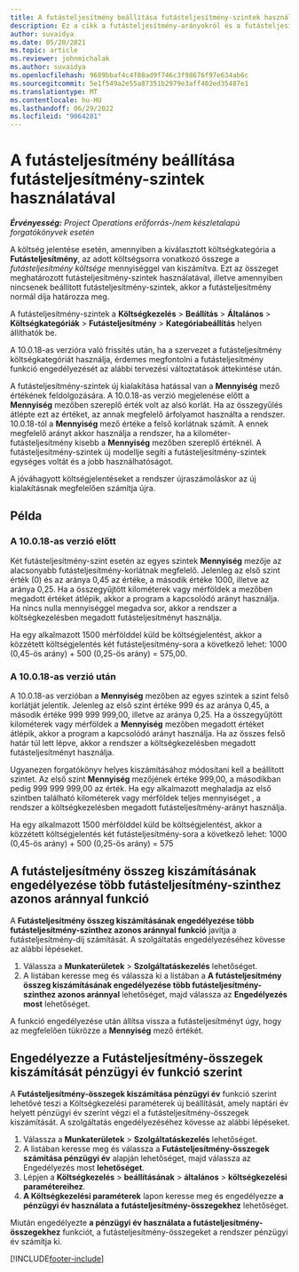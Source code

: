 ```yaml
---
title: A futásteljesítmény beállítása futásteljesítmény-szintek használatával
description: Ez a cikk a futásteljesítmény-arányokról és a futásteljesítmény-szintekről nyújt tájékoztatást.
author: suvaidya
ms.date: 05/20/2021
ms.topic: article
ms.reviewer: johnmichalak
ms.author: suvaidya
ms.openlocfilehash: 9689bbaf4c4f88ad9f746c3f98676f97e634ab6c
ms.sourcegitcommit: 5e1f549a2e55a87351b2979e3aff402ed35487e1
ms.translationtype: MT
ms.contentlocale: hu-HU
ms.lasthandoff: 06/29/2022
ms.locfileid: "9064281"
---
```

# <a name="set-up-mileage-using-mileage-rate-tiers"></a>A futásteljesítmény beállítása futásteljesítmény-szintek használatával

_**Érvényesség:** Project Operations erőforrás-/nem készletalapú forgatókönyvek esetén_

A költség jelentése esetén, amennyiben a kiválasztott költségkategória a **Futásteljesítmény**, az adott költségsorra vonatkozó összege a *futásteljesítmény költsége* mennyiséggel van kiszámítva. Ezt az összeget meghatározott futásteljesítmény-szintek használatával, illetve amennyiben nincsenek beállított futásteljesítmény-szintek, akkor a futásteljesítmény normál díja határozza meg. 

A futásteljesítmény-szintek a **Költségkezelés** > **Beállítás** > **Általános** > **Költségkategóriák** > **Futásteljesítmény** > **Kategóriabeállítás** helyen állíthatók be.

A 10.0.18-as verzióra való frissítés után, ha a szervezet a futásteljesítmény költségkategóriát használja, érdemes megfontolni a futásteljesítmény funkció engedélyezését az alábbi tervezési változtatások áttekintése után. 

A futásteljesítmény-szintek új kialakítása hatással van a **Mennyiség** mező értékének feldolgozására. A 10.0.18-as verzió megjelenése előtt a **Mennyiség** mezőben szereplő érték volt az alsó korlát. Ha az összegyűlés átlépte ezt az értéket, az annak megfelelő árfolyamot használta a rendszer.  10.0.18-tól a **Mennyiség** mező értéke a felső korlátnak számít. A ennek megfelelő arányt akkor használja a rendszer, ha a kilométer-futásteljesítmény kisebb a **Mennyiség** mezőben szereplő értéknél.  A futásteljesítmény-szintek új modellje segíti a futásteljesítmény-szintek egységes voltát és a jobb használhatóságot.   

A jóváhagyott költségjelentéseket a rendszer újraszámoláskor az új kialakításnak megfelelően számítja újra.

## <a name="example"></a>Példa
 
### <a name="before-version-10018"></a>A 10.0.18-as verzió előtt
Két futásteljesítmény-szint esetén az egyes szintek **Mennyiség** mezője az alacsonyabb futásteljesítmény-korlátnak megfelelő. Jelenleg az első szint érték (0) és az aránya 0,45 az értéke, a második értéke 1000, illetve az aránya 0,25. Ha a összegyűjtött kilométerek vagy mérföldek a mezőben megadott értéket átlépik, akkor a program a kapcsolódó arányt használja. Ha nincs nulla mennyiséggel megadva sor, akkor a rendszer a költségkezelésben megadott futásteljesítményt használja. 
 
Ha egy alkalmazott 1500 mérfölddel küld be költségjelentést, akkor a közzétett költségjelentés két futásteljesítmény-sora a következő lehet: 1000 (0,45-ös arány) + 500 (0,25-ös arány) = 575,00.

### <a name="after-version-10018"></a>A 10.0.18-as verzió után
A 10.0.18-as verzióban a **Mennyiség** mezőben az egyes szintek a szint felső korlátját jelentik. Jelenleg az első szint értéke 999 és az aránya 0,45, a második értéke 999 999 999,00, illetve az aránya 0,25. Ha a összegyűjtött kilométerek vagy mérföldek a **Mennyiség** mezőben megadott értéket átlépik, akkor a program a kapcsolódó arányt használja. Ha az összes felső határ túl lett lépve, akkor a rendszer a költségkezelésben megadott futásteljesítményt használja. 
 
Ugyanezen forgatókönyv helyes kiszámításához módosítani kell a beállított szintet. Az első szint **Mennyiség** mezőjének értéke 999,00, a másodikban pedig 999 999 999,00 az érték. Ha egy alkalmazott meghaladja az első szintben található kilométerek vagy mérföldek teljes mennyiséget , a rendszer a költségkezelésben megadott futásteljesítmény-arányt használja. 
  
Ha egy alkalmazott 1500 mérfölddel küld be költségjelentést, akkor a közzétett költségjelentés két futásteljesítmény-sora a következő lehet: 1000 (0,45-ös arány) + 500 (0,25-ös arány) = 575

## <a name="enable-the-mileage-amount-calculation-for-multiple-mileage-tiers-with-same-rate-feature"></a>A futásteljesítmény összeg kiszámításának engedélyezése több futásteljesítmény-szinthez azonos aránnyal funkció

A **Futásteljesítmény összeg kiszámításának engedélyezése több futásteljesítmény-szinthez azonos aránnyal funkció** javítja a futásteljesítmény-díj számítását. A szolgáltatás engedélyezéséhez kövesse az alábbi lépéseket.

1. Válassza a **Munkaterületek** > **Szolgáltatáskezelés** lehetőséget. 
2. A listában keresse meg és válassza ki a listában a **A futásteljesítmény összeg kiszámításának engedélyezése több futásteljesítmény-szinthez azonos aránnyal** lehetőséget, majd válassza az **Engedélyezés most** lehetőséget.

A funkció engedélyezése után állítsa vissza a futásteljesítményt úgy, hogy az megfelelően tükrözze a **Mennyiség** mező értékét. 

## <a name="enable-the-mileage-totals-calculation-by-fiscal-year-feature"></a>Engedélyezze a Futásteljesítmény-összegek kiszámítását pénzügyi év funkció szerint

A **Futásteljesítmény-összegek kiszámítása pénzügyi év** funkció szerint lehetővé teszi a Költségkezelési paraméterek új beállítását, amely naptári év helyett pénzügyi év szerint végzi el a futásteljesítmény-összegek kiszámítását. A szolgáltatás engedélyezéséhez kövesse az alábbi lépéseket.

1. Válassza a **Munkaterületek** > **Szolgáltatáskezelés** lehetőséget.
1. A listában keresse meg és válassza a **Futásteljesítmény-összegek számítása pénzügyi év** alapján lehetőséget, majd válassza az Engedélyezés most **lehetőséget**.
1. Lépjen a **Költségkezelés** > **beállításának** > **általános** > **költségkezelési paramétereihez**.
1. **A Költségkezelési paraméterek** lapon keresse meg és engedélyezze **a pénzügyi év használata a futásteljesítmény-összegekhez** lehetőséget.

Miután engedélyezte **a pénzügyi év használata a futásteljesítmény-összegekhez** funkciót, a futásteljesítmény-összegeket a rendszer pénzügyi év számítja ki.

[!INCLUDE[footer-include](../includes/footer-banner.md)]
